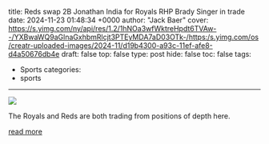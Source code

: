 title: Reds swap 2B Jonathan India for Royals RHP Brady Singer in trade
date: 2024-11-23 01:48:34 +0000
author: "Jack Baer"
cover: https://s.yimg.com/ny/api/res/1.2/1hNOa3wfWktreHpdt6TVAw--/YXBwaWQ9aGlnaGxhbmRlcjt3PTEyMDA7aD03OTk-/https:/s.yimg.com/os/creatr-uploaded-images/2024-11/d19b4300-a93c-11ef-afe8-d4a50676db4e
draft: false
top: false
type: post
hide: false
toc: false
tags:
  - Sports
categories:
  - sports
---

![](https://s.yimg.com/ny/api/res/1.2/1hNOa3wfWktreHpdt6TVAw--/YXBwaWQ9aGlnaGxhbmRlcjt3PTEyMDA7aD03OTk-/https:/s.yimg.com/os/creatr-uploaded-images/2024-11/d19b4300-a93c-11ef-afe8-d4a50676db4e)

The Royals and Reds are both trading from positions of depth here.

[read more](https://sports.yahoo.com/reds-swap-2b-jonathan-india-for-royals-rhp-brady-singer-in-trade-014834582.html)
